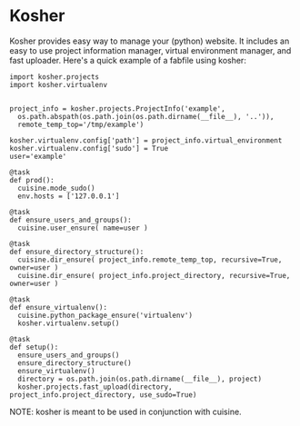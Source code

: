 # Kosher

Kosher provides easy way to manage your (python) website.
It includes an easy to use project information manager,
virtual environment manager, and fast uploader.
Here's a quick example of a fabfile using kosher:

    import kosher.projects
    import kosher.virtualenv


    project_info = kosher.projects.ProjectInfo('example',
      os.path.abspath(os.path.join(os.path.dirname(__file__), '..')),
      remote_temp_top='/tmp/example')

    kosher.virtualenv.config['path'] = project_info.virtual_environment
    kosher.virtualenv.config['sudo'] = True
    user='example'

    @task
    def prod():
      cuisine.mode_sudo()
      env.hosts = ['127.0.0.1']

    @task
    def ensure_users_and_groups():
      cuisine.user_ensure( name=user )

    @task
    def ensure_directory_structure():
      cuisine.dir_ensure( project_info.remote_temp_top, recursive=True, owner=user )
      cuisine.dir_ensure( project_info.project_directory, recursive=True, owner=user )

    @task
    def ensure_virtualenv():
      cuisine.python_package_ensure('virtualenv')
      kosher.virtualenv.setup()

    @task
    def setup():
      ensure_users_and_groups()
      ensure_directory_structure()
      ensure_virtualenv()
      directory = os.path.join(os.path.dirname(__file__), project)
      kosher.projects.fast_upload(directory, project_info.project_directory, use_sudo=True)

NOTE: kosher is meant to be used in conjunction with cuisine.